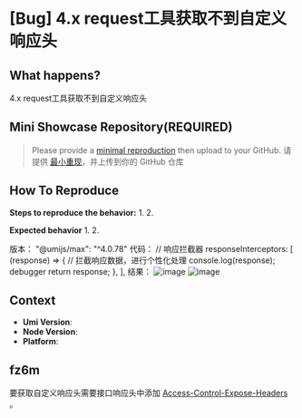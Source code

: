 # [Bug] 4.x request工具获取不到自定义响应头

<!--
感谢您向我们反馈问题，为了高效的解决问题，我们期望你能提供以下信息：
-->

## What happens?

<!-- A clear and concise description of what the bug is. -->
<!-- 清晰的描述下遇到的问题。-->

4.x request工具获取不到自定义响应头

## Mini Showcase Repository(REQUIRED)

> Please provide a [minimal reproduction](https://stackoverflow.com/help/minimal-reproducible-example) then upload to your GitHub. 请提供 [最小重现](https://stackoverflow.com/help/minimal-reproducible-example)，并上传到你的 GitHub 仓库

<!-- 为节约大家的时间，无复现步骤的 ISSUE 会被关闭，提供之后再 REOPEN -->
<!-- YOUR_REPOSITORY_URL on github or stackbliz -->

## How To Reproduce

**Steps to reproduce the behavior:** 1. 2.

**Expected behavior** 1. 2.

<!-- 请提供复现链接/步骤，错误日志以及相关配置 -->

版本：
"@umijs/max": "^4.0.78"
代码：
// 响应拦截器
responseInterceptors: [
(response) => {
// 拦截响应数据，进行个性化处理
console.log(response);
debugger
return response;
},
],
结果：
![image](https://github.com/umijs/umi/assets/33896086/532d25d0-2d38-4377-b634-84212ea71753)
![image](https://github.com/umijs/umi/assets/33896086/d2b43464-03f2-4af0-969f-a8e9aa4b7e7a)

## Context

- **Umi Version**:
- **Node Version**:
- **Platform**:

## fz6m

要获取自定义响应头需要接口响应头中添加 [Access-Control-Expose-Headers](https://developer.mozilla.org/zh-CN/docs/Web/HTTP/Headers/Access-Control-Expose-Headers) 。
